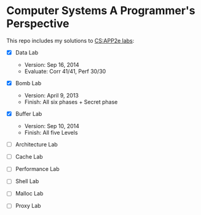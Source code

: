 # Computer Systems A Programmer's Perspective  
This repo includes my solutions to [CS:APP2e labs](http://www.csapp.cs.cmu.edu/public/labs.html):
- [x] Data Lab
  - Version: Sep 16, 2014
  - Evaluate: Corr 41/41, Perf 30/30  
  
- [x] Bomb Lab
  - Version: April 9, 2013
  - Finish: All six phases + Secret phase  
  
- [x] Buffer Lab 
  - Version: Sep 10, 2014
  - Finish: All five Levels  
  
- [ ] Architecture Lab
- [ ] Cache Lab
- [ ] Performance Lab
- [ ] Shell Lab
- [ ] Malloc Lab
- [ ] Proxy Lab
